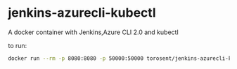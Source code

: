 # jenkins-azurecli-kubectl
A docker container with Jenkins,Azure CLI 2.0 and kubectl

to run:
```bash
docker run --rm -p 8080:8080 -p 50000:50000 torosent/jenkins-azurecli-kubectl:1.0.0
```
